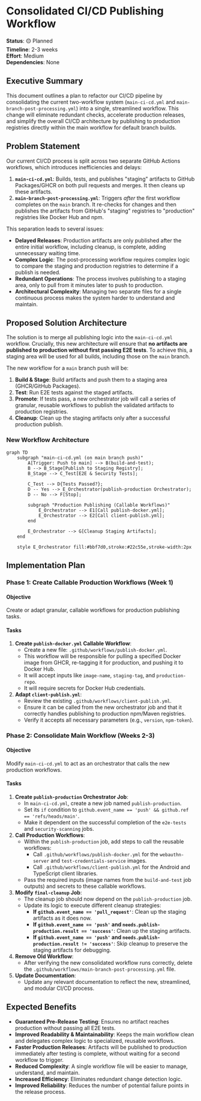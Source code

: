 # Consolidated CI/CD Publishing Workflow

**Status**: 🟡 Planned  
**Timeline**: 2-3 weeks  
**Effort**: Medium  
**Dependencies**: None

## Executive Summary

This document outlines a plan to refactor our CI/CD pipeline by consolidating the current two-workflow system (`main-ci-cd.yml` and `main-branch-post-processing.yml`) into a single, streamlined workflow. This change will eliminate redundant checks, accelerate production releases, and simplify the overall CI/CD architecture by publishing to production registries directly within the main workflow for default branch builds.

## Problem Statement

Our current CI/CD process is split across two separate GitHub Actions workflows, which introduces inefficiencies and delays:

1. **`main-ci-cd.yml`**: Builds, tests, and publishes "staging" artifacts to GitHub Packages/GHCR on both pull requests and merges. It then cleans up these artifacts.
2. **`main-branch-post-processing.yml`**: Triggers *after* the first workflow completes on the `main` branch. It re-checks for changes and then publishes the artifacts from GitHub's "staging" registries to "production" registries like Docker Hub and npm.

This separation leads to several issues:

- **Delayed Releases**: Production artifacts are only published after the entire initial workflow, including cleanup, is complete, adding unnecessary waiting time.
- **Complex Logic**: The post-processing workflow requires complex logic to compare the staging and production registries to determine if a publish is needed.
- **Redundant Operations**: The process involves publishing to a staging area, only to pull from it minutes later to push to production.
- **Architectural Complexity**: Managing two separate files for a single continuous process makes the system harder to understand and maintain.

## Proposed Solution Architecture

The solution is to merge all publishing logic into the `main-ci-cd.yml` workflow. Crucially, this new architecture will ensure that **no artifacts are published to production without first passing E2E tests**. To achieve this, a staging area will be used for all builds, including those on the `main` branch.

The new workflow for a `main` branch push will be:

1. **Build & Stage**: Build artifacts and push them to a staging area (GHCR/GitHub Packages).
2. **Test**: Run E2E tests against the staged artifacts.
3. **Promote**: If tests pass, a new orchestrator job will call a series of granular, reusable workflows to publish the validated artifacts to production registries.
4. **Cleanup**: Clean up the staging artifacts only after a successful production publish.

### New Workflow Architecture

```mermaid
graph TD
    subgraph "main-ci-cd.yml (on main branch push)"
        A[Trigger: Push to main] --> B(build-and-test);
        B --> B_Stage[Publish to Staging Registry];
        B_Stage --> C_Test[E2E & Security Tests];
        
        C_Test --> D{Tests Passed?};
        D -- Yes --> E_Orchestrator(publish-production Orchestrator);
        D -- No --> F[Stop];
        
        subgraph "Production Publishing (Callable Workflows)"
            E_Orchestrator --> E1[Call publish-docker.yml];
            E_Orchestrator --> E2[Call client-publish.yml];
        end

        E_Orchestrator --> G[Cleanup Staging Artifacts];
    end

    style E_Orchestrator fill:#bbf7d0,stroke:#22c55e,stroke-width:2px
```

## Implementation Plan

### Phase 1: Create Callable Production Workflows (Week 1)

#### Objective

Create or adapt granular, callable workflows for production publishing tasks.

#### Tasks

1. **Create `publish-docker.yml` Callable Workflow**:
    - Create a new file: `.github/workflows/publish-docker.yml`.
    - This workflow will be responsible for pulling a specified Docker image from GHCR, re-tagging it for production, and pushing it to Docker Hub.
    - It will accept inputs like `image-name`, `staging-tag`, and `production-repo`.
    - It will require secrets for Docker Hub credentials.
2. **Adapt `client-publish.yml`**:
    - Review the existing `.github/workflows/client-publish.yml`.
    - Ensure it can be called from the new orchestrator job and that it correctly handles publishing to production npm/Maven registries.
    - Verify it accepts all necessary parameters (e.g., `version`, `npm-token`).

### Phase 2: Consolidate Main Workflow (Weeks 2-3)

#### Objective

Modify `main-ci-cd.yml` to act as an orchestrator that calls the new production workflows.

#### Tasks

1. **Create `publish-production` Orchestrator Job**:
    - In `main-ci-cd.yml`, create a new job named `publish-production`.
    - Set its `if` condition to `github.event_name == 'push' && github.ref == 'refs/heads/main'`.
    - Make it dependent on the successful completion of the `e2e-tests` and `security-scanning` jobs.
2. **Call Production Workflows**:
    - Within the `publish-production` job, add steps to call the reusable workflows:
        - Call `.github/workflows/publish-docker.yml` for the `webauthn-server` and `test-credentials-service` images.
        - Call `.github/workflows/client-publish.yml` for the Android and TypeScript client libraries.
    - Pass the required inputs (image names from the `build-and-test` job outputs) and secrets to these callable workflows.
3. **Modify `final-cleanup` Job**:
    - The cleanup job should now depend on the `publish-production` job.
    - Update its logic to execute different cleanup strategies:
        - **If `github.event_name == 'pull_request'`**: Clean up the staging artifacts as it does now.
        - **If `github.event_name == 'push'` and `needs.publish-production.result == 'success'`**: Clean up the staging artifacts.
        - **If `github.event_name == 'push'` and `needs.publish-production.result != 'success'`**: Skip cleanup to preserve the staging artifacts for debugging.
4. **Remove Old Workflow**:
    - After verifying the new consolidated workflow runs correctly, delete the `.github/workflows/main-branch-post-processing.yml` file.
5. **Update Documentation**:
    - Update any relevant documentation to reflect the new, streamlined, and modular CI/CD process.

## Expected Benefits

- **Guaranteed Pre-Release Testing**: Ensures no artifact reaches production without passing all E2E tests.
- **Improved Readability & Maintainability**: Keeps the main workflow clean and delegates complex logic to specialized, reusable workflows.
- **Faster Production Releases**: Artifacts will be published to production immediately after testing is complete, without waiting for a second workflow to trigger.
- **Reduced Complexity**: A single workflow file will be easier to manage, understand, and maintain.
- **Increased Efficiency**: Eliminates redundant change detection logic.
- **Improved Reliability**: Reduces the number of potential failure points in the release process.
